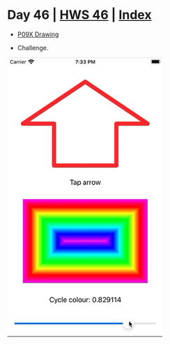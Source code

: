 # Day 46 | [HWS 46](https://www.hackingwithswift.com/100/swiftui/46) | [Index](https://github.com/JulesMoorhouse/100DaysOfSwiftUI/blob/main/README.md)

- [P09X Drawing](https://github.com/JulesMoorhouse/100DaysOfSwiftUI/blob/main/P09X%20Drawing/P09X%20Drawing/ContentView.swift) 

- Challenge.

<img src="../Images/day46x.gif">
